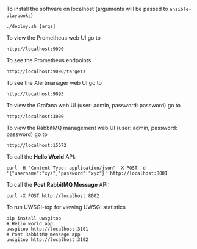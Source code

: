 To install the software on localhost (arguments will be passed to `ansible-playbooks`)

    ./deploy.sh [args]

To view the Prometheus web UI go to

    http://localhost:9090

To see the Prometheus endpoints

    http://localhost:9090/targets

To see the Alertmanager web UI go to

    http://localhost:9093

To view the Grafana web UI (user: admin, password: password) go to

    http://localhost:3000

To view the RabbitMQ management web UI (user: admin, password: password) go to

    http://localhost:15672
    
To call the __Hello World__ API:

    curl -H "Content-Type: application/json" -X POST -d '{"username":"xyz","password":"xyz"}' http://localhost:8001

To call the __Post RabbitMQ Message__ API:

    curl -X POST http://localhost:8002

To run UWSGI-top for viewing UWSGI statistics

    pip install uwsgitop
    # Hello world app
    uwsgitop http://localhost:3101
    # Post RabbitMQ message app
    uwsgitop http://localhost:3102
    
